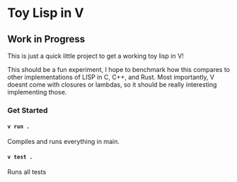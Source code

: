 # Toy Lisp in V
## Work in Progress
This is just a quick little project to get a working toy lisp in V!

This should be a fun experiment, I hope to benchmark how this compares to other implementations of LISP in C, C++, and Rust. Most importantly, V doesnt come with closures or lambdas, so it should be really interesting implementing those.

### Get Started

#### `v run .`
Compiles and runs everything in main.

#### `v test .`
Runs all tests